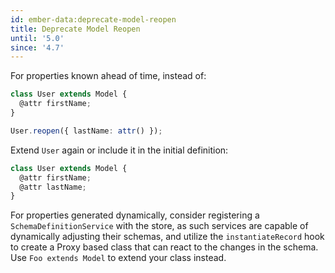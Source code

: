 ```yaml
---
id: ember-data:deprecate-model-reopen
title: Deprecate Model Reopen
until: '5.0'
since: '4.7'
---
```


For properties known ahead of time, instead of:

```ts
class User extends Model {
  @attr firstName;
}

User.reopen({ lastName: attr() });
```

Extend `User` again or include it in the initial definition:

```ts
class User extends Model {
  @attr firstName;
  @attr lastName;
}
```

For properties generated dynamically, consider registering a `SchemaDefinitionService` with the store, as such services are capable of dynamically adjusting their schemas, and utilize the `instantiateRecord` hook to create a Proxy based class that can react to the changes in the schema. Use `Foo extends Model` to extend your class instead.
